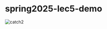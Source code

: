 # spring2025-lec5-demo

![catch2](https://github.com/CSCI-3010-CUBoulder/spring2025-lec5-demo/actions/workflows/main.yml/badge.svg)
